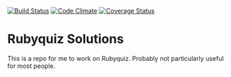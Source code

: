[![Build Status](https://travis-ci.org/jer/rubyquiz.png?branch=master)](https://travis-ci.org/jer/rubyquiz)
[![Code Climate](https://codeclimate.com/github/jer/rubyquiz.png)](https://codeclimate.com/github/jer/rubyquiz)
[![Coverage Status](https://coveralls.io/repos/jer/rubyquiz/badge.png)](https://coveralls.io/r/jer/rubyquiz)

# Rubyquiz Solutions

This is a repo for me to work on Rubyquiz. Probably not particularly
useful for most people.
